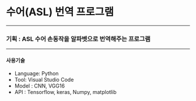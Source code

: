 # **수어(ASL) 번역 프로그램**
---
### 기획 : ASL 수어 손동작을 알파벳으로 번역해주는 프로그램
---
#### 사용기술
+ Language: Python
+ Tool: Visual Studio Code
+ Model : CNN, VGG16
+ API : Tensorflow, keras, Numpy, matplotlib
